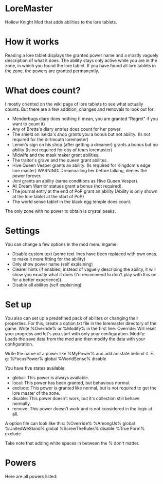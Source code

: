 # LoreMaster
Hollow Knight Mod that adds abilities to the lore tablets.

# How it works
Reading a lore tablet displays the granted power name and a mostly vaguely description of what it does. The ability stays only active while you are in the zone, in which you found the lore tablet. If you have found all lore tablets in the zone, the powers are granted permanently.

# What does count?
I mostly oriented on the wiki page of lore tablets to see what actually counts. But there are a few addition, changes and removals to look out for:
- Menderbugs diary does nothing (I mean, you are granted "Regret" if you want to count it)
- Any of Bretta's diary entries does count for her power.
- The shield on iselda's shop grants you a bonus but not ability. (Is not required for the dirtmouth loremaster)
- Lemm's sign on his shop (after getting a dreamer) grants a bonus but no ability (Is not required for city of tears loremaster)
- Midwife and the mask maker grant abilities.
- The traitor's grave and the queen grant abilites.
- Hive Queen Vesper grants an ability. (Is required for Kingdom's edge lore master) WARNING: Dreamnailing her before talking, denies the power forever.
- Joni grants an ability (same conditions as Hive Queen Vesper).
- All Dream Warrior statues grant a bonus (not required).
- The journal entry at the end of PoP grant an ability (Ability is only shown at the lore tablet at the start of PoP)
- The world sense tablet in the black egg temple does count.

The only zone with no power to obtain is crystal peaks.

# Settings
You can change a few options in the mod menu ingame:
- Disable custom text (some text lines have been replaced with own ones, to make it more fitting for the ability)
- Only show power name (self explaining)
- Clearer hints (if enabled, instead of vaguely descriping the ability, it will show you exactly what it does (I'd recommend to don't play with this on for a better experience)).
- Disable all abilites (self explaining)

# Set up
You also can set up a predefined pack of abilites or changing their properties. For this, create a option.txt file in the loremaster directory of the game.
Write %Override% or %Modify% in the first line:
Override: Will reset your progress and let's you start with only your configuration.
Modify: Loads the save data from the mod and then modify the data with your configuration.

Write the name of a power like %MyPower% and add an state behind it. E. g:
%FocusPower% global
%WorldSense% disable

You have five states available:
- global: This power is always available.
- local: This power has been granted, but behavious normal.
- exclude: This power is granted like normal, but is not required to get the lore master of the zone.
- disable: This power doesn't work, but it's collection still behave normally.
- remove: This power doesn't work and is not considered in the logic at all.

A option file can look like this:
%Override%
%AmongUs% global
%UnitedWeStand% global
%ScrewTheRules% disable
%True Form% exclude

Take note that adding white spaces in between the % don't matter.

# Powers

Here are all powers listed:
